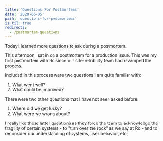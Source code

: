 ```yaml
---
title: 'Questions For Postmortems'
date: '2020-05-05'
path: 'questions-for-postmortems'
is_til: true
redirects:
  - /postmortem-questions
---
```


Today I learned more questions to ask during a postmortem.

This afternoon I sat in on a postmortem for a production issue. This was my first postmortem with Ro since our site-reliability team had revamped the process.

Included in this process were two questions I am quite familiar with:

1. What went well?
2. What could be improved?

There were two other questions that I have not seen asked before:

1. Where did we get lucky?
2. What were we wrong about?

I really like these latter questions as they force the team to acknowledge the fragility of certain systems - to "turn over the rock" as we say at Ro - and to reconsider our understanding of systems, user behavior, etc.
